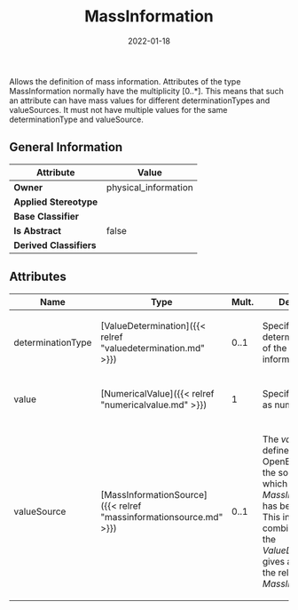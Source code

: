 ﻿---
title: MassInformation
toc: false
type: specs
date: "2022-01-18"
draft: false
specification: VEC
version: 1.2.2
documentType: "Recommendation"
elementType: Class
classes:
  - MassInformation
menu_name: vec-1.2.2
---
<p> Allows the definition of mass information. Attributes of the type MassInformation normally have the multiplicity [0..*]. This means that such an attribute can have mass values for different determinationTypes and valueSources. It must not have multiple values for the same determinationType and valueSource.      </p>

## General Information

| Attribute               | Value |
|-------------------------|-------|
| **Owner**               | physical_information |
| **Applied Stereotype**  |   |
| **Base Classifier**     |   |
| **Is Abstract**         | false |
| **Derived Classifiers** |   |

## Attributes
|  Name  |  Type  |  Mult.  |  Description  |  Owning Classifier  |
|--------|--------|---------|---------------|--------------|
|determinationType | [ValueDetermination]({{< relref "valuedetermination.md" >}}) | 0..1 | <p>Specifies the determination type of the mass information.  </p> | [MassInformation]({{< relref "massinformation.md" >}}) |
|value | [NumericalValue]({{< relref "numericalvalue.md" >}}) | 1 | <p>Specifies the mass as numerical value.  </p> | [MassInformation]({{< relref "massinformation.md" >}}) |
|valueSource | [MassInformationSource]({{< relref "massinformationsource.md" >}}) | 0..1 | <p> The <i>valueSource</i> defines in an OpenEnumeration the source from which the <i>MassInformation</i> has been retrieved. This information, in combination with the <i>ValueDetermination</i> gives a hint about the reliability of the <i>MassInformation</i>      </p> | [MassInformation]({{< relref "massinformation.md" >}}) |

